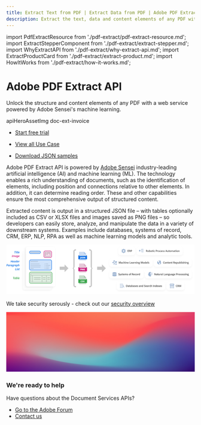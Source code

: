 ```yaml
---
title: Extract Text from PDF | Extract Data from PDF | Adobe PDF Extract API
description: Extract the text, data and content elements of any PDF with a web service powered by Adobe Sensei's machine learning. Try a free trial of Adobe PDF Extract today!
---
```


import PdfExtractResource from './pdf-extract/pdf-extract-resource.md';
import ExtractStepperComponent from './pdf-extract/extract-stepper.md';
import WhyExtractAPI from './pdf-extract/why-extract-api.md';
import ExtractProductCard from './pdf-extract/extract-product.md';
import HowItWorks from './pdf-extract/how-it-works.md';

<Hero slots="heading, text, assetsImg, buttons" customLayout variant="fullwidth" className="herobgImage"/>

# Adobe PDF Extract API

Unlock the structure and content elements of any PDF with a web service powered by Adobe Sensei's machine learning.

apiHeroAssetImg doc-ext-invoice

- [Start free trial](https://dc.stage.acrobat.com/dc-integration-creation-app-cdn/index.html?api=pdf-extract-api)


<WrapperComponent slots="content" repeat="1" theme="light" className="padding-zero" enableMaxHeight/>

<WhyExtractAPI/>



<WrapperComponent slots="content" repeat="1" theme="lightest"/>


<PdfExtractResource/>

<TextBlock slots="buttons" isCentered theme="lightest"  className='padding-5'/>

- [View all Use Case](/src/pages/use-cases/agreements-and-contracts/sales-proposals-and-contracts/)

<WrapperComponent slots="content" repeat="1" theme="light"/>

<HowItWorks/>

<CustomIframeBlock source="https://video.tv.adobe.com/v/333506" theme="light"/>


<TextBlock slots="buttons"  theme="light" isCentered  className="padding-5"/>

* [Download JSON samples](https://adobe.com/go/dcExtract_sample)


<TextBlock slots="text1, text2  " theme="light"  className="media-horizantal-align  how-it-work-text mediaSize link"/>

Adobe PDF Extract API is powered by [Adobe Sensei](https://www.adobe.com/sensei.html) industry-leading artificial intelligence (AI) and machine learning (ML). The technology enables a rich understanding of documents, such as the identification of elements, including position and connections relative to other elements. In addition, it can determine reading order. These and other capabilities ensure the most comprehensive output of structured content.

Extracted content is output in a structured JSON file – with tables optionally included as CSV or XLSX files and images saved as PNG files – so developers can easily store, analyze, and manipulate the data in a variety of downstream systems. Examples include databases, systems of record, CRM, ERP, NLP, RPA as well as machine learning models and analytic tools.

<TextBlock slots="image" theme="light"  imgWidth="100%" className="media-horizantal-zero-padding  how-it-work-image mediaSize "/>

![how-it-works-desktop](../images/how-it-works-desktop.png)

<TextBlock slots="text" theme="light" isCentered className="media-bottom-padding link"/>

We take security serously - check out our [security overview](https://www.adobe.com/content/dam/cc/en/security/pdfs/AdobeDocumentServices_SecurityOverview.pdf)

<WrapperComponent slots="content" repeat="1" theme="lightest "/>

<ExtractStepperComponent />


<WrapperComponent slots="content" repeat="1" theme="light"/>

<ExtractProductCard/>


<SummaryBlock slots="image, heading, text, buttons" theme="lightest" background="white" />

![](../images/bg-hero.jpeg)

### We're ready to help

Have questions about the Document Services APIs?

- [Go to the Adobe Forum](https://www.adobe.com/go/pdftoolsapi_forum)
- [Contact us](../pricing/contact-us.md)

